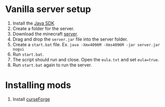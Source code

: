 # Vanilla server setup

1. Install the [Java SDK](https://www.oracle.com/java/technologies/downloads/#jdk22-windows)
2. Create a folder for the server.
3. Download the minecraft [server](https://www.minecraft.net/en-us/download/server).
4. Drag and drop the `server.jar` file into the server folder.
5. Create a `start.bat` file. Ex. `java -Xmx4096M -Xms4096M -jar server.jar nogui`
6. Run `start.bat`.
7. The script should run and close. Open the `eula.txt` and set `eula=true`.
8. Run `start.bat` again to run the server.



# Installing mods

1. Install [curseForge](https://www.curseforge.com/download/app)